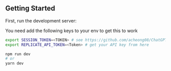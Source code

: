## Getting Started

First, run the development server:

You need add the following keys to your env to get this to work

```bash
export SESSION_TOKEN=<TOKEN> # see https://github.com/acheong08/ChatGPT on how to get session token
export REPLICATE_API_TOKEN=<Token> # get your API key from here
```

```bash
npm run dev
# or
yarn dev
```
